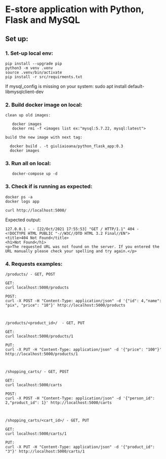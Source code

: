 # E-store application with Python, Flask and MySQL

## Set up:

### 1. Set-up local env: 
```
pip install --upgrade pip
python3 -m venv .venv
source .venv/bin/activate
pip install -r src/requirments.txt

```

If mysql_config is missing on your system:
sudo apt install default-libmysqlclient-dev 

### 2. Build docker image on local:
```
clean up old images:

   docker images
   docker rmi -f <images list ex:"mysql:5.7.22, mysql:latest">

build the new image with next tag:

  docker build . -t giuliaioana/python_flask_app:0.3
  docker images

```

### 3. Run all on local:

```
   docker-compose up -d

```

### 3. Check if is running as expected:

```
docker ps -a
docker logs app

curl http://localhost:5000/

```
Expected output:

```
127.0.0.1 - - [22/Oct/2021 17:55:53] "GET / HTTP/1.1" 404 -
<!DOCTYPE HTML PUBLIC "-//W3C//DTD HTML 3.2 Final//EN">
<title>404 Not Found</title>
<h1>Not Found</h1>
<p>The requested URL was not found on the server. If you entered the URL manually please check your spelling and try again.</p>

```

### 4. Requests examples: 

```
/products/ - GET, POST

GET: 
curl localhost:5000/products

POST: 
curl -X POST -H "Content-Type: application/json" -d '{"id": 4,"name": "pix", "price": "10"}' http://localhost:5000/products



/products/<product_id>/  - GET, PUT 

GET:
curl localhost:5000/products/1

PUT: 
curl -X PUT -H "Content-Type: application/json" -d '{"price": "100"}' http://localhost:5000/products/1



/shopping_carts/ - GET, POST 

GET: 
curl localhost:5000/carts

POST:
curl -X POST -H "Content-Type: application/json" -d '{"person_id": 2,"product_id": 1}' http://localhost:5000/carts



/shopping_carts/<cart_id>/ - GET, PUT

GET: 
curl localhost:5000/carts/1

PUT:
curl -X PUT -H "Content-Type: application/json" -d '{"product_id": "3"}' http://localhost:5000/carts/1

```
